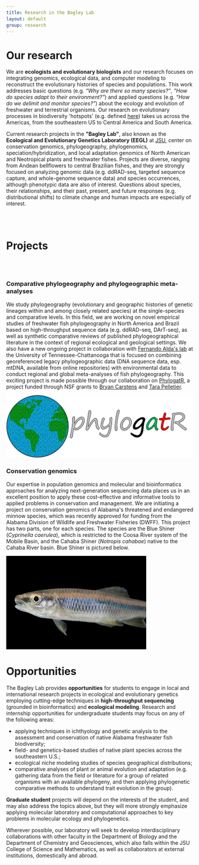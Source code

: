 ```yaml
---
title: Research in the Bagley Lab
layout: default
group: research
---
```


<div class="row">

# Our research
We are **ecologists and evolutionary biologists** and our research focuses on integrating genomics, ecological data, and computer modeling to reconstruct the evolutionary histories of species and populations. This work addresses basic questions (e.g. _“Why are there so many species?”_, _"How do species adapt to their environment?"_) and applied questions (e.g. _“How do we delimit and monitor species?”_) about the ecology and evolution of freshwater and terrestrial organisms. Our research on evolutionary processes in biodiversity 'hotspots' (e.g. defined [here](https://www.nature.com/articles/35002501)) takes us across the Americas, from the southeastern US to Central America and South America. 

Current research projects in the **"Bagley Lab"**, also known as the **Ecological and Evolutionary Genetics Laboratory (EEGL)** at [JSU](http://jsu.edu), center on conservation genomics, phylogeography, phylogenomics, speciation/hybridization, and local adaptation genomics of North American and Neotropical plants and freshwater fishes. Projects are diverse, ranging from Andean bellflowers to central Brazilian fishes, and they are strongly focused on analyzing genomic data (e.g. ddRAD-seq, targeted sequence capture, and whole-genome sequence data) and species occurrences, although phenotypic data are also of interest. Questions about species, their relationships, and their past, present, and future responses (e.g. distributional shifts) to climate change and human impacts are especially of interest.

<br>
<br>

</div>

<div class="row">

# Projects

</div>

<div class="row">

<br>
<br>

### Comparative phylogeography and phylogeographic meta-analyses

<div class="col-md-7 order-md-1">

We study phylogeography (evolutionary and geographic histories of genetic lineages within and among closely related species) at the single-species and comparative levels.
In this field, we are working on novel empirical studies of freshwater fish phylogeography in North America and Brazil based on high-throughput sequence data (e.g. ddRAD-seq, DArT-seq), as well as synthetic comparative reviews of published phylogeographical literature in the context of regional ecological and geological settings. 
We also have a new ongoing project in collaboration with [Fernando Alda's lab](http://fernandoalda.weebly.com) at the University of Tennessee-Chattanooga that is focused on combining georeferenced legacy phylogeographic data (DNA sequence data, esp. mtDNA, available from online repositories) with environmental data to conduct regional and global meta-analyses of fish phylogeography. This exciting project is made possible through our collaboration on [PhylogatR](https://phylogatr.org), a project funded through NSF grants to [Bryan Carstens](https://carstenslab.osu.edu) and [Tara Pelletier](https://sites.google.com/site/taraapelletier/).

</div>
<div class="col-md-5 order-md-2 align-self-center">
<img class="img-fluid" src="/static/img/PhylogatR_logo.png" alt="PhylogatR">
<!-- <a href="https://phylogatr.org"><img class="inline-block navb-icon" src="/static/img/PhylogatR_logo.png" alt="PhylogatR logo"></a> -->
</div>
</div>

<div class="row">

### Conservation genomics

<div class="col-md-7 order-md-2">

Our expertise in population genomics and molecular and bioinformatics approaches for analyzing next-generation sequencing data places us in an excellent position to apply these cost-effective and informative tools to applied problems in conservation and management. 
We are initiating a project on conservation genomics of Alabama's threatened and endangered minnow species, which was recently approved for funding from the Alabama Division of Wildlife and Freshwater Fisheries (DWFF). 
This project has two parts, one for each species. The species are the Blue Shiner (_Cyprinella caerulea_), which is restricted to the Coosa River system of the Mobile Basin, and the Cahaba Shiner (_Notropis cahabae_) native to the Cahaba River basin. Blue Shiner is pictured below.

</div>
<div class="col-md-5 order-md-1 align-self-center">
<!--<img class="img-fluid" src="/static/img/Blue-shiner-joel-sartore-NGC_1.jpg" alt="Blue shiner, Cyprinella caerulea (Jordan 1877)"> -->
<!--<a href="https://www.outdooralabama.com/shiners/blue"><img class="inline-block navb-icon" src="/static/img/Blue-shiner-joel-sartore-NGC_1.jpg" alt="Blue shiner, Cyprinella caerulea (Jordan 1877)" with="502" height="334"></a> -->
<a href="https://www.outdooralabama.com/shiners/blue"><img class="img-fluid" src="/static/img/Blue-shiner-joel-sartore-NGC_1.jpg" alt="Blue shiner, Cyprinella caerulea (Jordan 1877)" with="377" height="251"></a>
</div>
</div>

<div class="row">

# Opportunities

The Bagley Lab provides **opportunities** for students to engage in local and international research projects in ecological and evolutionary genetics employing cutting-edge techniques in **high-throughput sequencing** (grounded in bioinformatics) and **ecological modeling**. Research and internship opportunities for undergraduate students may focus on any of the following areas: 

-   applying techniques in ichthyology and genetic analysis to the assessment and conservation of native Alabama freshwater fish biodiversity; 
-   field- and genetics-based studies of native plant species across the southeastern U.S.; 
-   ecological niche modeling studies of species geographical distributions;
-   comparative analyses of plant or animal evolution and adaptation (e.g. gathering data from the field or literature for a group of related organisms with an available phylogeny, and then applying phylogenetic comparative methods to understand trait evolution in the group). 

**Graduate student** projects will depend on the interests of the student, and may also address the topics above, but they will more strongly emphasize applying molecular laboratory and computational approaches to key problems in molecular ecology and phylogenetics. 
  
Wherever possible, our laboratory will seek to develop interdisciplinary collaborations with other faculty in the Department of Biology and the Department of Chemistry and Geosciences, which also falls within the JSU College of Science and Mathematics, as well as collaborators at external institutions, domestically and abroad.
  
  
<!--  
  The long-term goals of our research are to understand how protein conformational ensembles are reshaped by chemical, genetic, and physical perturbations. We seek to quantify how these perturbations impact protein function and organismal fitness. We are best known for creating multitemperature X-ray data collection approaches, which are especially powerful when paired with multiconformer computational modeling to reveal otherwise inaccessible features of conformational ensembles. Our group integrates high resolution structural biology (X-ray, EM, NMR), functional studies (deep mutational scanning, enzymology), and computation to study biological mechanisms and to improve protein engineering and small molecule discovery. Group members move fluidly between computation and experiment, often inventing new methods to answer their questions.

#### We work on many different systems and proteins as we find ourselves drawn, again and again, to the tension of high resolution data in structural biology: as resolution gets better, modeling becomes easier... until the resolution gets too good... and then the ensemble begins to reveal itself and the fun challenges begin.
-->
<br>
<br>

</div>


